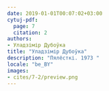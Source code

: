 ```yaml
---
date: 2019-01-01T00:07:02+03:00
cytuj-pdf:
  page: 7
  citation: 2
authors:
- Уладзімір Дубоўка
title: "Уладзімір Дубоўка"
description: "Пялёсткі. 1973 "
locale: "be_BY"
images:
- cites/7-2/preview.png
---
```

